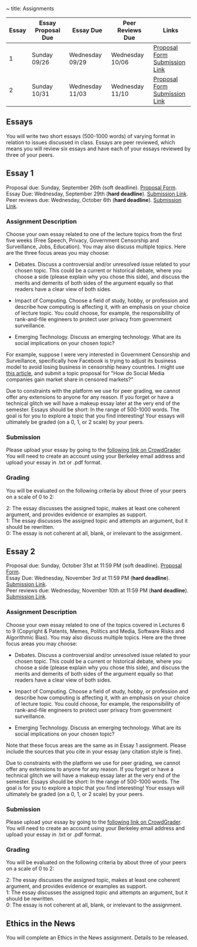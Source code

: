 ~ title: Assignments

| Essay | Essay Proposal Due | Essay Due       | Peer Reviews Due | Links                                                                      |
|-------|--------------------|-----------------|------------------|----------------------------------------------------------------------------|
| 1     | Sunday 09/26       | Wednesday 09/29 | Wednesday 10/06  | [Proposal Form][essay_1_proposal]<br>[Submission Link][essay_1_submission] |
| 2     | Sunday 10/31       | Wednesday 11/03 | Wednesday 11/10  | [Proposal Form][essay_2_proposal]<br>[Submission Link][essay_2_submission] |

Essays
------

You will write two short essays (500-1000 words) of varying format in relation
to issues discussed in class. Essays are peer reviewed, which means you will
review six essays and have each of your essays reviewed by three of your peers.

Essay 1 
------

Proposal due: Sunday, September 26th (soft deadline). [Proposal Form][essay_1_proposal].<br>
Essay Due: Wednesday, September 29th (**hard deadline**). [Submission Link][essay_1_submission].<br>
Peer reviews due: Wednesday, October 6th (**hard deadline**). [Submission Link][essay_1_submission].

### Assignment Description

Choose your own essay related to one of the lecture topics from the first five weeks (Free Speech, Privacy, Government Censorship and Surveillance, Jobs, Education). You may also discuss multiple topics. Here are the three focus areas you may choose:

* Debates. Discuss a controversial and/or unresolved issue related to your chosen topic. This could be a current or historical debate, where you choose a side (please explain why you chose this side), and discuss the merits and demerits of both sides of the argument equally so that readers have a clear view of both sides.

* Impact of Computing. Choose a field of study, hobby, or profession and describe how computing is affecting it, with an emphasis on your choice of lecture topic. You could choose, for example,  the responsibility of rank-and-file engineers to protect user privacy from government surveillance.

* Emerging Technology. Discuss an emerging technology. What are its social implications on your chosen topic?
 
For example, suppose I were very interested in Government Censorship and Surveillance, specifically how Facebook is trying to adjust its business model to avoid losing business in censorship heavy countries. I might use [this article](https://www.nytimes.com/2017/09/17/technology/facebook-government-regulations.html?_r=0), and submit a topic proposal for "How do Social Media companies gain market share in censored markets?"

Due to constraints with the platform we use for peer grading, we cannot offer any extensions to anyone for any reason. If you forget or have a technical glitch we will have a makeup essay later at the very end of the semester. Essays should be short: In the range of 500-1000 words. The goal is for you to explore a topic that you find interesting! Your essays will ultimately be graded (on a 0, 1, or 2 scale) by your peers.
 
### Submission

Please upload your essay by going to the [following link on CrowdGrader][essay_1_submission]. You will need to create an account using your Berkeley email address and upload your essay in .txt or .pdf format.

### Grading

You will be evaluated on the following criteria by about three of your peers on a scale of 0 to 2:

2: The essay discusses the assigned topic, makes at least one coherent argument, and provides evidence or examples as support.<br>
1: The essay discusses the assigned topic and attempts an argument, but it should be rewritten.<br>
0: The essay is not coherent at all, blank, or irrelevant to the assignment.

[essay_1_proposal]: https://forms.gle/sb3JoT6bDGSpDFsg8
[essay_1_submission]: https://peer.crowdgrader.com/crowdgrader/venues/view_venue/5096

Essay 2
------

Proposal due: Sunday, October 31st at 11:59 PM (soft deadline). [Proposal Form][essay_2_proposal].<br>
Essay Due: Wednesday, November 3rd at 11:59 PM (**hard deadline**). [Submission Link][essay_2_submission].<br>
Peer reviews due: Wednesday, November 10th at 11:59 PM (**hard deadline**). [Submission Link][essay_2_submission].<br>

### Assignment Description

Choose your own essay related to one of the topics covered in Lectures 6 to 9 (Copyright & Patents, Memes, Politics and Media, Software Risks and Algorithmic Bias). You may also discuss multiple topics. Here are the three focus areas you may choose:

* Debates. Discuss a controversial and/or unresolved issue related to your chosen topic. This could be a current or historical debate, where you choose a side (please explain why you chose this side), and discuss the merits and demerits of both sides of the argument equally so that readers have a clear view of both sides.

* Impact of Computing. Choose a field of study, hobby, or profession and describe how computing is affecting it, with an emphasis on your choice of lecture topic. You could choose, for example,  the responsibility of rank-and-file engineers to protect user privacy from government surveillance.

* Emerging Technology. Discuss an emerging technology. What are its social implications on your chosen topic?
 
Note that these focus areas are the same as in Essay 1 assignment. Please include the sources that you cite in your essay (any citation style is fine).

Due to constraints with the platform we use for peer grading, we cannot offer any extensions to anyone for any reason. If you forget or have a technical glitch we will have a makeup essay later at the very end of the semester. Essays should be short: In the range of 500-1000 words. The goal is for you to explore a topic that you find interesting! Your essays will ultimately be graded (on a 0, 1, or 2 scale) by your peers.
 
### Submission

Please upload your essay by going to the [following link on CrowdGrader][essay_2_submission]. You will need to create an account using your Berkeley email address and upload your essay in .txt or .pdf format.

### Grading

You will be evaluated on the following criteria by about three of your peers on a scale of 0 to 2:

2: The essay discusses the assigned topic, makes at least one coherent argument, and provides evidence or examples as support.<br>
1: The essay discusses the assigned topic and attempts an argument, but it should be rewritten.<br>
0: The essay is not coherent at all, blank, or irrelevant to the assignment.

[essay_2_proposal]: https://forms.gle/U7agrBm2DNXMZpLv7
[essay_2_submission]: https://peer.crowdgrader.com/crowdgrader/venues/view_venue/5124

Ethics in the News
------------------

You will complete an Ethics in the News assignment. Details to be released.

